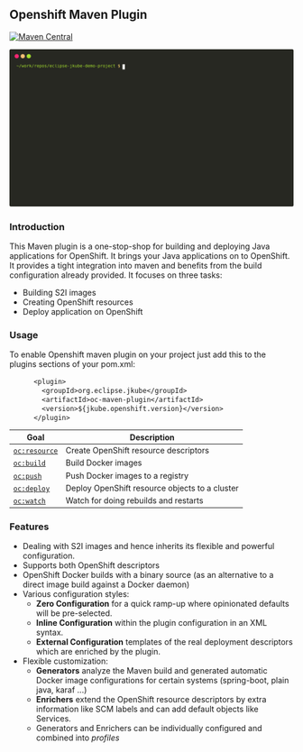 ## Openshift Maven Plugin

[![Maven Central](https://img.shields.io/maven-central/v/org.eclipse.jkube/openshift-maven-plugin.svg?label=Maven%20Central)](https://search.maven.org/search?q=g:%22org.eclipse.jkube%22%20AND%20a:%22openshift-maven-plugin%22)

![Sample Demo](omp.svg)

### Introduction
This Maven plugin is a one-stop-shop for building and deploying Java applications for OpenShift. It brings your Java applications on to OpenShift. It provides a tight integration into maven and benefits from the build configuration already provided. It focuses on three tasks:
+ Building S2I images
+ Creating OpenShift resources
+ Deploy application on OpenShift

### Usage
To enable Openshift maven plugin on your project just add this to the plugins sections of your pom.xml:

```
      <plugin>
        <groupId>org.eclipse.jkube</groupId>
        <artifactId>oc-maven-plugin</artifactId>
        <version>${jkube.openshift.version}</version>
      </plugin>
```

| Goal                                          | Description                           |
| --------------------------------------------- | ------------------------------------- |
| [`oc:resource`](https://www.eclipse.org/jkube/docs/openshift-maven-plugin#oc:resource) | Create OpenShift resource descriptors |
| [`oc:build`](https://www.eclipse.org/jkube/docs/openshift-maven-plugin#oc:build) | Build Docker images |
| [`oc:push`](https://www.eclipse.org/jkube/docs/openshift-maven-plugin#oc:push) | Push Docker images to a registry  |
| [`oc:deploy`](https://www.eclipse.org/jkube/docs/openshift-maven-plugin#oc:deploy) | Deploy OpenShift resource objects to a cluster  |
| [`oc:watch`](https://www.eclipse.org/jkube/docs/openshift-maven-plugin#oc:watch) | Watch for doing rebuilds and restarts |

### Features

* Dealing with S2I images and hence inherits its flexible and powerful configuration.
* Supports both OpenShift descriptors
* OpenShift Docker builds with a binary source (as an alternative to a direct image build against a Docker daemon)
* Various configuration styles:
  * **Zero Configuration** for a quick ramp-up where opinionated defaults will be pre-selected.
  * **Inline Configuration** within the plugin configuration in an XML syntax.
  * **External Configuration** templates of the real deployment descriptors which are enriched by the plugin.
* Flexible customization:
  * **Generators** analyze the Maven build and generated automatic Docker image configurations for certain systems (spring-boot, plain java, karaf ...)
  * **Enrichers** extend the  OpenShift resource descriptors by extra information like SCM labels and can add default objects like Services.
  * Generators and Enrichers can be individually configured and combined into *profiles*

